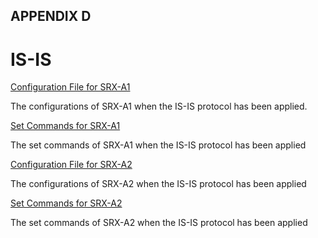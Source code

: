 ## APPENDIX D

# IS-IS

[Configuration File for SRX-A1](https://github.com/Helweg/Project-Network-2nd-Semester/blob/master/Appendix%20D/%20%09Complete%20configuration%20srxA-1.txt)

The configurations of SRX-A1 when the IS-IS protocol has been applied.

[Set Commands for SRX-A1](https://github.com/Helweg/Project-Network-2nd-Semester/blob/master/Appendix%20D/%20%09Complete%20set%20commands%20srxA-1.txt)

The set commands of SRX-A1 when the IS-IS protocol has been applied

[Configuration File for SRX-A2](https://github.com/Helweg/Project-Network-2nd-Semester/blob/master/Appendix%20D/Complete%20configuration%20srxA-2.txt)

The configurations of SRX-A2 when the IS-IS protocol has been applied

[Set Commands for SRX-A2](https://github.com/Helweg/Project-Network-2nd-Semester/blob/master/Appendix%20D/Complete%20set%20commands%20srxA-2.txt)

The set commands of SRX-A2 when the IS-IS protocol has been applied
